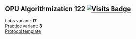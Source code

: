 ## OPU Algorithmization 122 [![Visits Badge](https://badges.pufler.dev/visits/exposedcat/opu-ap)](https://github.com/ExposedCat/opu-ap)  
Labs variant: **17**  
Practice variant: **3**  
[Protocol template](https://docs.google.com/document/d/1ki3aApszz1eX_ivuEafcHHt86Q1Kb_NVBjsxk783ge0/edit?usp=sharing)

